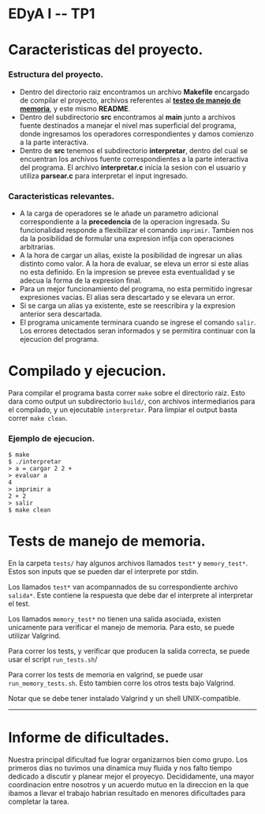 # EDyA I -- TP1

# Caracteristicas del proyecto.
### Estructura del proyecto.
- Dentro del directorio raiz encontramos un archivo **Makefile**
    encargado de compilar el proyecto, 
    archivos referentes al **[testeo de manejo de memoria](#memtest)**,
    y este mismo **README**.
- Dentro del subdirectorio **src** encontramos al **main** junto a archivos
    fuente destinados a manejar el nivel mas superficial del programa, donde 
    ingresamos los operadores correspondientes y damos comienzo a la parte
    interactiva.
- Dentro de **src** tenemos el subdirectorio **interpretar**, dentro del cual
    se encuentran los archivos fuente correspondientes a la parte interactiva del
    programa. El archivo **interpretar.c** inicia la sesion con el usuario y utiliza
    **parsear.c** para interpretar el input ingresado.
### Caracteristicas relevantes.
- A la carga de operadores se le añade un parametro adicional correspondiente a la
  **precedencia** de la operacion ingresada. Su funcionalidad responde a flexibilizar el comando
  `imprimir`. Tambien nos da la posibilidad de formular una expresion infija con operaciones arbitrarias.
- A la hora de cargar un alias, existe la posibilidad de ingresar un alias distinto como valor.
  A la hora de evaluar, se eleva un error si este alias no esta definido.
  En la impresion se prevee esta eventualidad y se adecua la forma de la expresion final.
- Para un mejor funcionamiento del programa, no esta permitido ingresar expresiones vacias.
  El alias sera descartado y se elevara un error.
- Si se carga un alias ya existente, este se reescribira y la expresion anterior sera descartada.
- El programa unicamente terminara cuando se ingrese el comando `salir`. Los errores detectados seran
  informados y se permitira continuar con la ejecucion del programa.
    


# Compilado y ejecucion.
Para compilar el programa basta correr `make` sobre el directorio raiz.
Esto dara como output un subdirectorio `build/`, con archivos intermediarios
para el compilado, y un ejecutable `interpretar`. Para limpiar el output basta
correr `make clean`. 

### Ejemplo de ejecucion.

```shell
$ make
$ ./interpretar
> a = cargar 2 2 +
> evaluar a
4
> imprimir a
2 + 2
> salir
$ make clean
```


# Tests de manejo de memoria. <a name = memtest></a>

En la carpeta `tests/` hay algunos archivos llamados `test*` y `memory_test*`.
Estos son inputs que se pueden dar el interprete por stdin.

Los llamados `test*` van acompannados de su correspondiente archivo `salida*`.
Este contiene la respuesta que debe dar el interprete al interpretar el test.

Los llamados `memory_test*` no tienen una salida asociada, existen unicamente
para verificar el manejo de memoria. Para esto, se puede utilizar Valgrind.

Para correr los tests, y verificar que producen la salida correcta, se puede usar
el script `run_tests.sh`/

Para correr los tests de memoria en valgrind, se puede usar
`run_memory_tests.sh`. Esto tambien corre los otros tests bajo Valgrind.

Notar que se debe tener instalado Valgrind y un shell UNIX-compatible.

- - - -
# Informe de dificultades.
Nuestra principal dificultad fue lograr organizarnos bien como grupo. Los primeros
dias no tuvimos una dinamica muy fluida y nos falto tiempo dedicado a discutir y 
planear mejor el proyecyo. Decididamente, una mayor coordinacion entre nosotros 
y un acuerdo mutuo en la direccion en la que ibamos a llevar el trabajo habrian 
resultado en menores dificultades para completar la tarea. 
